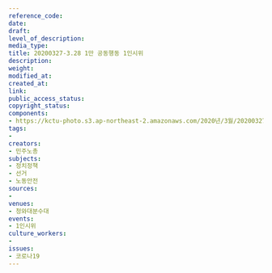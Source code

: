 ```yaml
---
reference_code: 
date: 
draft: 
level_of_description: 
media_type: 
title: 20200327-3.28 1만 공동행동 1인시위
description: 
weight: 
modified_at: 
created_at: 
link: 
public_access_status: 
copyright_status: 
components:
- https://kctu-photo.s3.ap-northeast-2.amazonaws.com/2020년/3월/20200327-3.28+1만+공동행동+1인시위/_DSC2774.jpg
tags:
- 
creators:
- 민주노총
subjects:
- 정치정책
- 선거
- 노동안전
sources:
- 
venues:
- 청와대분수대
events:
- 1인시위
culture_workers:
- 
issues:
- 코로나19
---
```


